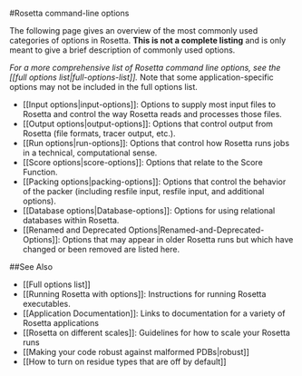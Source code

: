 #Rosetta command-line options

The following page gives an overview of the most commonly used categories of options in Rosetta. **This is not a complete listing** and is only meant to give a brief description of commonly used options.

*For a more comprehensive list of Rosetta command line options, see the [[full options list|full-options-list]].* Note that some application-specific options may not be included in the full options list.

* [[Input options|input-options]]: Options to supply most input files to Rosetta and control the way Rosetta reads and processes those files.
* [[Output options|output-options]]: Options that control output from Rosetta (file formats, tracer output, etc.).
* [[Run options|run-options]]: Options that control how Rosetta runs jobs in a technical, computational sense.
* [[Score options|score-options]]: Options that relate to the Score Function.
* [[Packing options|packing-options]]: Options that control the behavior of the packer (including resfile input, resfile input, and additional options).
* [[Database options|Database-options]]: Options for using relational databases within Rosetta.
* [[Renamed and Deprecated Options|Renamed-and-Deprecated-Options]]: Options that may appear in older Rosetta runs but which have changed or been removed are listed here.

##See Also

* [[Full options list]]
* [[Running Rosetta with options]]: Instructions for running Rosetta executables.
* [[Application Documentation]]: Links to documentation for a variety of Rosetta applications
* [[Rosetta on different scales]]: Guidelines for how to scale your Rosetta runs
* [[Making your code robust against malformed PDBs|robust]]
* [[How to turn on residue types that are off by default]]